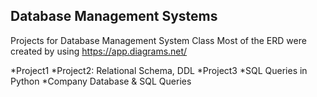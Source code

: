 ## Database Management Systems

Projects for Database Management System Class
Most of the ERD were created by using https://app.diagrams.net/

*Project1
*Project2: Relational Schema, DDL
*Project3
*SQL Queries in Python 
*Company Database & SQL Queries
